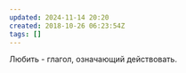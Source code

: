 ```yaml
---
updated: 2024-11-14 20:20
created: 2018-10-26 06:23:54Z
tags: []
---
```


Любить - глагол, означающий действовать.